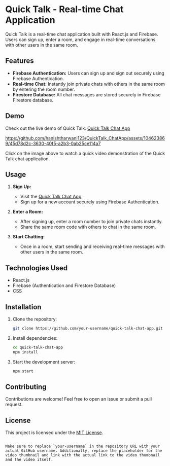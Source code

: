 # Quick Talk - Real-time Chat Application

Quick Talk is a real-time chat application built with React.js and Firebase. Users can sign up, enter a room, and engage in real-time conversations with other users in the same room.

## Features

- **Firebase Authentication:** Users can sign up and sign out securely using Firebase Authentication.
- **Real-time Chat:** Instantly join private chats with others in the same room by entering the room number.
- **Firestore Database:** All chat messages are stored securely in Firebase Firestore database.

## Demo

Check out the live demo of Quick Talk: [Quick Talk Chat App](https://quick-talk-chat-app.vercel.app/)



https://github.com/hanishtharwani123/QuickTalk_ChatApp/assets/104623869/45d78d2c-3630-40f5-a2b3-0ab25ce114a7



Click on the image above to watch a quick video demonstration of the Quick Talk chat application.

## Usage

1. **Sign Up:**
   - Visit the [Quick Talk Chat App](https://quick-talk-chat-app.vercel.app/).
   - Sign up for a new account securely using Firebase Authentication.

2. **Enter a Room:**
   - After signing up, enter a room number to join private chats instantly.
   - Share the same room code with others to chat in the same room.

3. **Start Chatting:**
   - Once in a room, start sending and receiving real-time messages with other users in the same room.

## Technologies Used

- React.js
- Firebase (Authentication and Firestore Database)
- CSS

## Installation

1. Clone the repository:

   ```bash
   git clone https://github.com/your-username/quick-talk-chat-app.git
   ```

2. Install dependencies:

   ```bash
   cd quick-talk-chat-app
   npm install
   ```

3. Start the development server:

   ```bash
   npm start
   ```

## Contributing

Contributions are welcome! Feel free to open an issue or submit a pull request.

## License

This project is licensed under the [MIT License](LICENSE).
```

Make sure to replace `your-username` in the repository URL with your actual GitHub username. Additionally, replace the placeholder for the video thumbnail and link with the actual link to the video thumbnail and the video itself.
